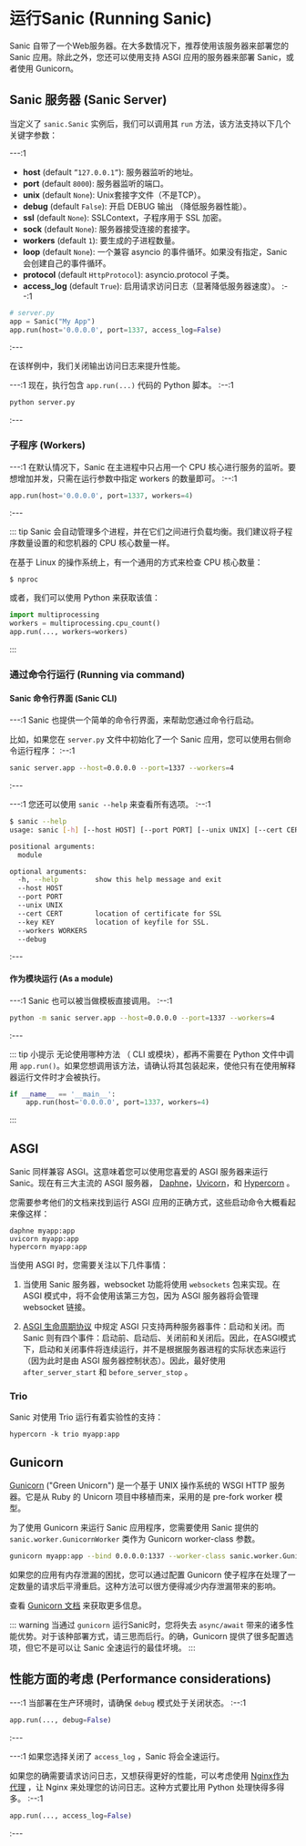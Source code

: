 # 运行Sanic (Running Sanic)

Sanic 自带了一个Web服务器。在大多数情况下，推荐使用该服务器来部署您的 Sanic 应用。除此之外，您还可以使用支持 ASGI 应用的服务器来部署 Sanic，或者使用 Gunicorn。

## Sanic 服务器 (Sanic Server)

当定义了 `sanic.Sanic` 实例后，我们可以调用其 `run` 方法，该方法支持以下几个关键字参数：

---:1
- **host** (default `”127.0.0.1”`): 服务器监听的地址。
- **port** (default `8000`): 服务器监听的端口。
- **unix** (default `None`): Unix套接字文件（不是TCP）。
- **debug** (default `False`): 开启 DEBUG 输出 （降低服务器性能）。
- **ssl** (default `None`): SSLContext，子程序用于 SSL 加密。
- **sock** (default `None`): 服务器接受连接的套接字。
- **workers** (default `1`): 要生成的子进程数量。
- **loop** (default `None`): 一个兼容 asyncio 的事件循环。如果没有指定，Sanic 会创建自己的事件循环。
- **protocol** (default `HttpProtocol`): asyncio.protocol 子类。
- **access_log** (default `True`): 启用请求访问日志（显著降低服务器速度）。
:--:1

```python
# server.py
app = Sanic("My App")
app.run(host='0.0.0.0', port=1337, access_log=False)
```
:---

在该样例中，我们关闭输出访问日志来提升性能。

---:1
现在，执行包含 `app.run(...)` 代码的 Python 脚本。
:--:1

```bash
python server.py
```
:---

### 子程序 (Workers)

---:1
在默认情况下，Sanic 在主进程中只占用一个 CPU 核心进行服务的监听。要想增加并发，只需在运行参数中指定 workers 的数量即可。
:--:1
```python
app.run(host='0.0.0.0', port=1337, workers=4)
```
:---

::: tip
Sanic 会自动管理多个进程，并在它们之间进行负载均衡。我们建议将子程序数量设置的和您机器的 CPU 核心数量一样。

在基于 Linux 的操作系统上，有一个通用的方式来检查 CPU 核心数量：

```
$ nproc
```

或者，我们可以使用 Python 来获取该值：

```python
import multiprocessing
workers = multiprocessing.cpu_count()
app.run(..., workers=workers)
```
:::

### 通过命令行运行 (Running via command)

#### Sanic 命令行界面 (Sanic CLI)

---:1
Sanic 也提供一个简单的命令行界面，来帮助您通过命令行启动。

比如，如果您在 `server.py` 文件中初始化了一个 Sanic 应用，您可以使用右侧命令运行程序：
:--:1
```bash
sanic server.app --host=0.0.0.0 --port=1337 --workers=4
```
:---

---:1
您还可以使用 `sanic --help` 来查看所有选项。
:--:1
```bash
$ sanic --help
usage: sanic [-h] [--host HOST] [--port PORT] [--unix UNIX] [--cert CERT] [--key KEY] [--workers WORKERS] [--debug] module

positional arguments:
  module

optional arguments:
  -h, --help         show this help message and exit
  --host HOST
  --port PORT
  --unix UNIX
  --cert CERT        location of certificate for SSL
  --key KEY          location of keyfile for SSL.
  --workers WORKERS
  --debug

```
:---

#### 作为模块运行 (As a module)

---:1
Sanic 也可以被当做模板直接调用。
:--:1
```bash
python -m sanic server.app --host=0.0.0.0 --port=1337 --workers=4
```
:---

::: tip 小提示
无论使用哪种方法 （ CLI 或模块），都再不需要在 Python 文件中调用 `app.run()`。如果您想调用该方法，请确认将其包装起来，使他只有在使用解释器运行文件时才会被执行。

```python
if __name__ == '__main__':
    app.run(host='0.0.0.0', port=1337, workers=4)
```
:::

## ASGI

Sanic 同样兼容 ASGI。这意味着您可以使用您喜爱的 ASGI 服务器来运行 Sanic。现在有三大主流的 ASGI 服务器， [Daphne](http://github.com/django/daphne)，[Uvicorn](https://www.uvicorn.org/)，和 [Hypercorn](https://pgjones.gitlab.io/hypercorn/index.html) 。


您需要参考他们的文档来找到运行 ASGI 应用的正确方式，这些启动命令大概看起来像这样：

```
daphne myapp:app
uvicorn myapp:app
hypercorn myapp:app
```

当使用 ASGI 时，您需要关注以下几件事情：

1. 当使用 Sanic 服务器，websocket 功能将使用 `websockets` 包来实现。在 ASGI 模式中，将不会使用该第三方包，因为 ASGI 服务器将会管理 websocket 链接。

2. [ASGI 生命周期协议](https://asgi.readthedocs.io/en/latest/specs/lifespan.html) 中规定 ASGI 只支持两种服务器事件：启动和关闭。而 Sanic 则有四个事件：启动前、启动后、关闭前和关闭后。因此，在ASGI模式下，启动和关闭事件将连续运行，并不是根据服务器进程的实际状态来运行（因为此时是由 ASGI 服务器控制状态）。因此，最好使用 `after_server_start` 和 `before_server_stop` 。

### Trio

Sanic 对使用 Trio 运行有着实验性的支持：

```
hypercorn -k trio myapp:app
```


## Gunicorn

[Gunicorn](http://gunicorn.org/) ("Green Unicorn") 是一个基于 UNIX 操作系统的 WSGI HTTP 服务器。它是从 Ruby 的 Unicorn 项目中移植而来，采用的是 pre-fork worker 模型。

为了使用 Gunicorn 来运行 Sanic 应用程序，您需要使用 Sanic 提供的 `sanic.worker.GunicornWorker` 类作为 Gunicorn worker-class 参数。

```bash
gunicorn myapp:app --bind 0.0.0.0:1337 --worker-class sanic.worker.GunicornWorker
```

如果您的应用有内存泄漏的困扰，您可以通过配置 Gunicorn 使子程序在处理了一定数量的请求后平滑重启。这种方法可以很方便得减少内存泄漏带来的影响。

查看 [Gunicorn 文档](http://docs.gunicorn.org/en/latest/settings.html#max-requests) 来获取更多信息。

::: warning
当通过 `gunicorn` 运行Sanic时，您将失去 `async/await` 带来的诸多性能优势。对于该种部署方式，请三思而后行。的确，Gunicorn 提供了很多配置选项，但它不是可以让 Sanic 全速运行的最佳坏境。
:::

## 性能方面的考虑 (Performance considerations)

---:1
当部署在生产环境时，请确保 `debug` 模式处于关闭状态。
:--:1
```python
app.run(..., debug=False)
```
:---

---:1
如果您选择关闭了 `access_log` ，Sanic 将会全速运行。

如果您的确需要请求访问日志，又想获得更好的性能，可以考虑使用 [Nginx作为代理](./nginx.md) ，让 Nginx 来处理您的访问日志。这种方式要比用 Python 处理快得多得多。
:--:1
```python
app.run(..., access_log=False)
```
:---
